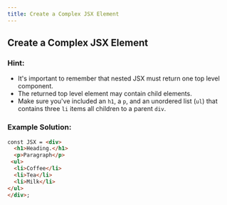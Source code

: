 ```yaml
---
title: Create a Complex JSX Element
---
```

## Create a Complex JSX Element

### Hint:
- It's important to remember that nested JSX must return one top level component. 
- The returned top level element may contain child elements.
- Make sure you've included an `h1`, a `p`, and an unordered list (`ul`) that contains three `li` items all children to a parent `div`.

### Example Solution:

```html
const JSX = <div>
  <h1>Heading.</h1>
  <p>Paragraph</p>
 <ul>
  <li>Coffee</li>
  <li>Tea</li>
  <li>Milk</li>
</ul>
</div>;  
```
